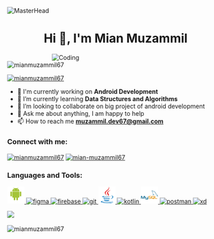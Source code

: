 <!-- - 👋 Hi, I’m @MianMuzammil67
- 👀 I’m interested in development
- 🌱 I’m currently learning Kotlin
- 💞️ I’m looking to collaborate on big project of android development
- 📫 How to reach me mianmuzammil30@gmail.com
 -->
<!---
MianMuzammil67/MianMuzammil67 is a ✨ special ✨ repository because its `README.md` (this file) appears on your GitHub profile.
You can click the Preview link to take a look at your changes.
--->
![MasterHead](https://1.bp.blogspot.com/-7A4WynwLsMw/XbBpCXG8fHI/AAAAAAAAMt4/uOa1bpLskYgrwGbllhSu2SDj_Mig8SXJQCLcBGAsYHQ/s1600/2000_600px.gif)
<h1 align="center">Hi 👋, I'm Mian Muzammil</h1>
<img align="right" alt="Coding" width="400" src="https://cdn.dribbble.com/users/1162077/screenshots/3848914/programmer.gif">

<p align="left"> <img src="https://komarev.com/ghpvc/?username=mianmuzammil67&label=Profile%20views&color=0e75b6&style=flat" alt="mianmuzammil67" /> </p>

<p align="left"> <a href="https://twitter.com/mianmuzammil67" target="blank"><img src="https://img.shields.io/twitter/follow/mianmuzammil67?logo=twitter&style=for-the-badge" alt="mianmuzammil67" /></a> </p>

-  🔭 I'm currently working on **Android Development**
- 🌱 I’m currently learning **Data Structures and Algorithms**
- 💞️ I’m looking to collaborate on big project of android development
- 💬 Ask me about anything, I am happy to help
- 📫 How to reach me **muzammil.dev67@gmail.com**

<h3 align="left">Connect with me:</h3>
<p align="left">
<a href="https://twitter.com/mianmuzammil67" target="blank"><img align="center" src="https://raw.githubusercontent.com/rahuldkjain/github-profile-readme-generator/master/src/images/icons/Social/twitter.svg" alt="mianmuzammil67" height="30" width="40" /></a>
<a href="https://linkedin.com/in/mian-muzammil67" target="blank"><img align="center" src="https://raw.githubusercontent.com/rahuldkjain/github-profile-readme-generator/master/src/images/icons/Social/linked-in-alt.svg" alt="mian-muzammil67" height="30" width="40" /></a>
</p>

<h3 align="left">Languages and Tools:</h3>
<p align="left"> <a href="https://developer.android.com" target="_blank" rel="noreferrer"> <img src="https://raw.githubusercontent.com/devicons/devicon/master/icons/android/android-original-wordmark.svg" alt="android" width="40" height="40"/> </a> <a href="https://www.figma.com/" target="_blank" rel="noreferrer"> <img src="https://www.vectorlogo.zone/logos/figma/figma-icon.svg" alt="figma" width="40" height="40"/> </a> <a href="https://firebase.google.com/" target="_blank" rel="noreferrer"> <img src="https://www.vectorlogo.zone/logos/firebase/firebase-icon.svg" alt="firebase" width="40" height="40"/> </a> <a href="https://git-scm.com/" target="_blank" rel="noreferrer"> <img src="https://www.vectorlogo.zone/logos/git-scm/git-scm-icon.svg" alt="git" width="40" height="40"/> </a> <a href="https://www.java.com" target="_blank" rel="noreferrer"> <img src="https://raw.githubusercontent.com/devicons/devicon/master/icons/java/java-original.svg" alt="java" width="40" height="40"/> </a> <a href="https://kotlinlang.org" target="_blank" rel="noreferrer"> <img src="https://www.vectorlogo.zone/logos/kotlinlang/kotlinlang-icon.svg" alt="kotlin" width="40" height="40"/> </a> <a href="https://www.mysql.com/" target="_blank" rel="noreferrer"> <img src="https://raw.githubusercontent.com/devicons/devicon/master/icons/mysql/mysql-original-wordmark.svg" alt="mysql" width="40" height="40"/> </a> <a href="https://postman.com" target="_blank" rel="noreferrer"> <img src="https://www.vectorlogo.zone/logos/getpostman/getpostman-icon.svg" alt="postman" width="40" height="40"/> </a> <a href="https://www.adobe.com/products/xd.html" target="_blank" rel="noreferrer"> <img src="https://cdn.worldvectorlogo.com/logos/adobe-xd.svg" alt="xd" width="40" height="40"/> </a> </p>

![](https://leetcard.jacoblin.cool/MianMuzammil?ext=heatmap)

<p><img align="left" src="https://github-readme-stats.vercel.app/api/top-langs?username=mianmuzammil67&show_icons=true&locale=en&layout=compact" alt="mianmuzammil67" /></p>


